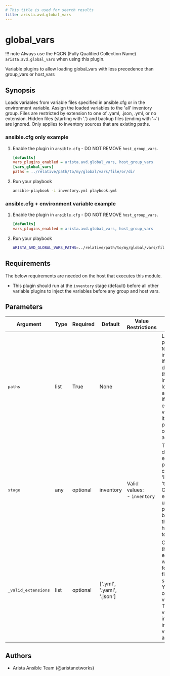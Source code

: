 ```yaml
---
# This title is used for search results
title: arista.avd.global_vars
---
```

<!--
  ~ Copyright (c) 2023-2025 Arista Networks, Inc.
  ~ Use of this source code is governed by the Apache License 2.0
  ~ that can be found in the LICENSE file.
  -->

# global_vars

!!! note
    Always use the FQCN (Fully Qualified Collection Name) `arista.avd.global_vars` when using this plugin.

Variable plugins to allow loading global_vars with less precedence than group_vars or host_vars

## Synopsis

Loads variables from variable files specified in ansible.cfg or in the environment variable.
Assign the loaded variables to the &#39;all&#39; inventory group.
Files are restricted by extension to one of .yaml, .json, .yml, or no extension.
Hidden files (starting with &#39;.&#39;) and backup files (ending with &#39;~&#39;) are ignored.
Only applies to inventory sources that are existing paths.

### ansible.cfg only example

1. Enable the plugin in `ansible.cfg` - DO NOT REMOVE `host_group_vars`.

    ```ini
    [defaults]
    vars_plugins_enabled = arista.avd.global_vars, host_group_vars
    [vars_global_vars]
    paths = ../relative/path/to/my/global/vars/file/or/dir
    ```

2. Run your playbook

    ```sh
    ansible-playbook -i inventory.yml playbook.yml
    ```

### ansible.cfg + environment variable example

1. Enable the plugin in `ansible.cfg` - DO NOT REMOVE `host_group_vars`.

    ```ini
    [defaults]
    vars_plugins_enabled = arista.avd.global_vars, host_group_vars
    ```

2. Run your playbook

    ```sh
    ARISTA_AVD_GLOBAL_VARS_PATHS=../relative/path/to/my/global/vars/file/or/dir ansible-playbook -i inventory.yml playbook.yml
    ```

## Requirements

The below requirements are needed on the host that executes this module.

- This plugin should run at the `inventory` stage (default) before all other variable plugins to inject the variables before any group and host vars.

## Parameters

| Argument | Type | Required | Default | Value Restrictions | Description |
| -------- | ---- | -------- | ------- | ------------------ | ----------- |
| <samp>paths</samp> | list | True | None |  | List of relative paths relative to the inventory file.<br>If path is a directory, all the valid files inside are loaded alphabetically.<br>If the environment variable is set, it takes precedence over ansible.cfg. |
| <samp>stage</samp> | any | optional | inventory | Valid values:<br>- <code>inventory</code> | The stage during which executing the plugin. It could be &#39;inventory&#39; or &#39;task&#39;<br>Given the expected usage of this plugin at the beginning of the run. It is hard-coded to &#39;inventory&#39; |
| <samp>_valid_extensions</samp> | list | optional | ['.yml', '.yaml', '.json'] |  | Check all of these extensions when looking for &#39;variable&#39; files, which should be YAML, JSON, or vaulted versions.<br>This affects vars_files, include_vars, inventory, and vars plugins, among others. |

## Authors

- Arista Ansible Team (@aristanetworks)
